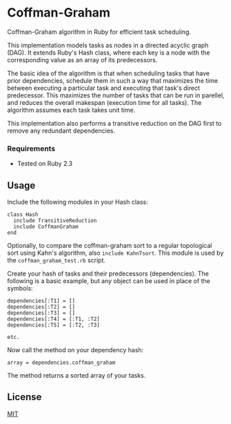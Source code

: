 # Coffman-Graham

Coffman-Graham algorithm in Ruby for efficient task scheduling.

This implementation models tasks as nodes in a directed acyclic graph (DAG). It extends Ruby's Hash class, where each key is a node with the corresponding value as an array of its predecessors.

The basic idea of the algorithm is that when scheduling tasks that have prior dependencies, schedule them in such a way that maximizes the time between executing a particular task and executing that task's direct predecessor. This maximizes the number of tasks that can be run in parellel, and reduces the overall makespan (execution time for all tasks). The algorithm assumes each task takes unit time. 

This implementation also performs a transitive reduction on the DAG first to remove any redundant dependencies.

### Requirements
* Tested on Ruby 2.3

## Usage

Include the following modules in your Hash class:

```
class Hash
  include TransitiveReduction
  include CoffmanGraham
end
```

Optionally, to compare the coffman-graham sort to a regular topological sort using Kahn's algorithm, also `include KahnTsort`. This module is used by the `coffman_graham_test.rb` script.

Create your hash of tasks and their predecessors (dependencies). The following is a basic example, but any object can be used in place of the symbols:

````
dependencies[:T1] = []
dependencies[:T2] = []
dependencies[:T3] = []
dependencies[:T4] = [:T1, :T2]
dependencies[:T5] = [:T2, :T3]

etc.
````

Now call the method on your dependency hash:

`array = dependencies.coffman_graham`

The method returns a sorted array of your tasks. 

## License
[MIT](https://choosealicense.com/licenses/mit/)
